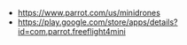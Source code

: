 * https://www.parrot.com/us/minidrones
* https://play.google.com/store/apps/details?id=com.parrot.freeflight4mini
